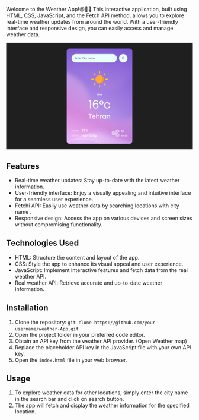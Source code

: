 Welcome to the Weather App!😃👋🏼 
This interactive application, built using HTML, CSS, JavaScript, and the Fetch API method, allows you to explore real-time weather updates from around the world. With a user-friendly interface and responsive design, you can easily access and manage weather data.

![](https://github.com/danialeyz/Weather-App/blob/41d2e3e8b65e64164d62d24bb723eabed6c71ca0/Screen%20Shot%201402-08-04%20at%2004.16.21.png)

## Features

- Real-time weather updates: Stay up-to-date with the latest weather information.
- User-friendly interface: Enjoy a visually appealing and intuitive interface for a seamless user experience.
- Fetchi API: Easily use weather data by searching locations with city name .
- Responsive design: Access the app on various devices and screen sizes without compromising functionality.

## Technologies Used

- HTML: Structure the content and layout of the app.
- CSS: Style the app to enhance its visual appeal and user experience.
- JavaScript: Implement interactive features and fetch data from the real weather API.
- Real weather API: Retrieve accurate and up-to-date weather information.

## Installation

1. Clone the repository: `git clone https://github.com/your-username/weather-App.git`
2. Open the project folder in your preferred code editor.
3. Obtain an API key from the weather API provider. (Open Weather map)
4. Replace the placeholder API key in the JavaScript file with your own API key.
5. Open the `index.html` file in your web browser.

## Usage
1. To explore weather data for other locations, simply enter the city name in the search bar and click on search button.
2. The app will fetch and display the weather information for the specified location.
